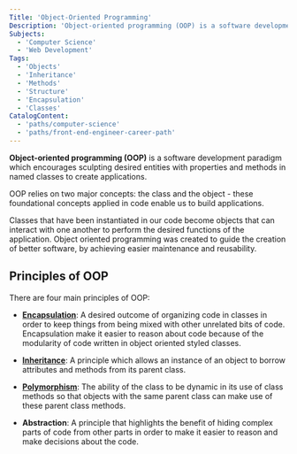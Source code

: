 ```yaml
---
Title: 'Object-Oriented Programming'
Description: 'Object-oriented programming (OOP) is a software development paradigm which encourages sculpting desired entities with properties and methods in named classes to create applications.'
Subjects:
  - 'Computer Science'
  - 'Web Development'
Tags:
  - 'Objects'
  - 'Inheritance'
  - 'Methods'
  - 'Structure'
  - 'Encapsulation'
  - 'Classes'
CatalogContent:
  - 'paths/computer-science'
  - 'paths/front-end-engineer-career-path'
---
```


**Object-oriented programming (OOP)** is a software development paradigm which encourages sculpting desired entities with properties and methods in named classes to create applications.

OOP relies on two major concepts: the class and the object - these foundational concepts applied in code enable us to build applications.

Classes that have been instantiated in our code become objects that can interact with one another to perform the desired functions of the application. Object oriented programming was created to guide the creation of better software, by achieving easier maintenance and reusability.

## Principles of OOP

There are four main principles of OOP:

- [**Encapsulation**](https://www.codecademy.com/resources/docs/general/programming-paradigms/encapsulation): A desired outcome of organizing code in classes in order to keep things from being mixed with other unrelated bits of code. Encapsulation make it easier to reason about code because of the modularity of code written in object oriented styled classes.

- [**Inheritance**](https://www.codecademy.com/resources/docs/general/programming-paradigms/inheritance): A principle which allows an instance of an object to borrow attributes and methods from its parent class.

- [**Polymorphism**](https://www.codecademy.com/resources/docs/general/programming-paradigms/polymorphism): The ability of the class to be dynamic in its use of class methods so that objects with the same parent class can make use of these parent class methods.

- **Abstraction**: A principle that highlights the benefit of hiding complex parts of code from other parts in order to make it easier to reason and make decisions about the code.
